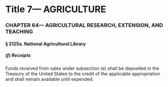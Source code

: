 
# Title 7— AGRICULTURE
### CHAPTER 64— AGRICULTURAL RESEARCH, EXTENSION, AND TEACHING
#### § 3125a. National Agricultural Library
##### (f) Receipts

Funds received from sales under subsection (e) shall be deposited in the Treasury of the United States to the credit of the applicable appropriation and shall remain available until expended.
